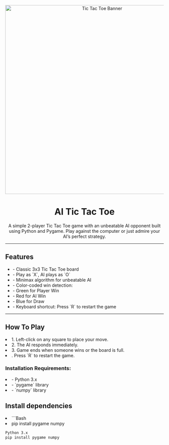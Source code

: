 <!-- Banner image (optional) -->
<p align="center">
  <img src="https://encrypted-tbn0.gstatic.com/images?q=tbn:ANd9GcTfgOiNfrg2xea-QJRqhXhuy2x7FLfKRo5c7w&s" alt="Tic Tac Toe Banner" width="600"/>
</p>

<h1 align="center"> AI Tic Tac Toe </h1>

<p align="center">
A simple 2-player Tic Tac Toe game with an unbeatable AI opponent built using Python and Pygame. Play against the computer or just admire your AI’s perfect strategy.
</p>

---

<h2> Features</h2>

<ul>
  <li>- Classic 3x3 Tic Tac Toe board</li>
  <li>- Play as `X`, AI plays as `O`</li>
  <li>- Minimax algorithm for unbeatable AI</li>
  <li>- Color-coded win detection:</li>
  <li>-  Green for Player Win</li>
  <li>  -  Red for AI Win</li>
  <li> -  Blue for Draw</li>
  <li>- Keyboard shortcut: Press `R` to restart the game</li>
</ul>

---

<h2>How To Play</h2>
<li>1. Left-click on any square to place your move.</li>
<li>2. The AI responds immediately.</li>
<li>3. Game ends when someone wins or the board is full.</li>
<li>. Press `R` to restart the game.</li>


<h3> Installation Requirements:</h3>
<li>- Python 3.x</li>
<li>- `pygame` library</li>
<li>- `numpy` library</li>

<h2> Install dependencies</h2>
<li>```Bash</li>
<li>pip install pygame numpy</li>

```bash
Python 3.x
pip install pygame numpy
